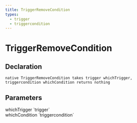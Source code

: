 ```yaml
---
title: TriggerRemoveCondition
types:
  - trigger
  - triggercondition
---
```


# TriggerRemoveCondition

## Declaration

```
native TriggerRemoveCondition takes trigger whichTrigger, triggercondition whichCondition returns nothing
```

## Parameters
<dl>
  <dt>whichTrigger `trigger`</dt>
  <dd></dd>

  <dt>whichCondition `triggercondition`</dt>
  <dd></dd>
</dl>